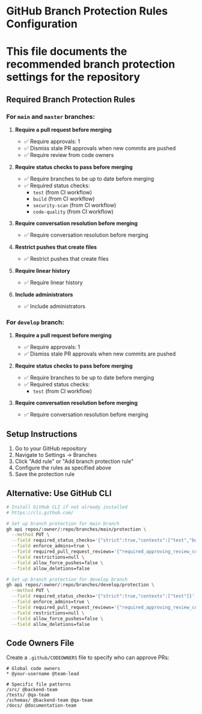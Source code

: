 # GitHub Branch Protection Rules Configuration
# This file documents the recommended branch protection settings for the repository

## Required Branch Protection Rules

### For `main` and `master` branches:

1. **Require a pull request before merging**
   - ✅ Require approvals: 1
   - ✅ Dismiss stale PR approvals when new commits are pushed
   - ✅ Require review from code owners

2. **Require status checks to pass before merging**
   - ✅ Require branches to be up to date before merging
   - ✅ Required status checks:
     - `test` (from CI workflow)
     - `build` (from CI workflow)
     - `security-scan` (from CI workflow)
     - `code-quality` (from CI workflow)

3. **Require conversation resolution before merging**
   - ✅ Require conversation resolution before merging

4. **Restrict pushes that create files**
   - ✅ Restrict pushes that create files

5. **Require linear history**
   - ✅ Require linear history

6. **Include administrators**
   - ✅ Include administrators

### For `develop` branch:

1. **Require a pull request before merging**
   - ✅ Require approvals: 1
   - ✅ Dismiss stale PR approvals when new commits are pushed

2. **Require status checks to pass before merging**
   - ✅ Require branches to be up to date before merging
   - ✅ Required status checks:
     - `test` (from CI workflow)

3. **Require conversation resolution before merging**
   - ✅ Require conversation resolution before merging

## Setup Instructions

1. Go to your GitHub repository
2. Navigate to Settings → Branches
3. Click "Add rule" or "Add branch protection rule"
4. Configure the rules as specified above
5. Save the protection rule

## Alternative: Use GitHub CLI

```bash
# Install GitHub CLI if not already installed
# https://cli.github.com/

# Set up branch protection for main branch
gh api repos/:owner/:repo/branches/main/protection \
  --method PUT \
  --field required_status_checks='{"strict":true,"contexts":["test","build","security-scan","code-quality"]}' \
  --field enforce_admins=true \
  --field required_pull_request_reviews='{"required_approving_review_count":1,"dismiss_stale_reviews":true,"require_code_owner_reviews":true}' \
  --field restrictions=null \
  --field allow_force_pushes=false \
  --field allow_deletions=false

# Set up branch protection for develop branch
gh api repos/:owner/:repo/branches/develop/protection \
  --method PUT \
  --field required_status_checks='{"strict":true,"contexts":["test"]}' \
  --field enforce_admins=true \
  --field required_pull_request_reviews='{"required_approving_review_count":1,"dismiss_stale_reviews":true}' \
  --field restrictions=null \
  --field allow_force_pushes=false \
  --field allow_deletions=false
```

## Code Owners File

Create a `.github/CODEOWNERS` file to specify who can approve PRs:

```
# Global code owners
* @your-username @team-lead

# Specific file patterns
/src/ @backend-team
/tests/ @qa-team
/schemas/ @backend-team @qa-team
/docs/ @documentation-team
